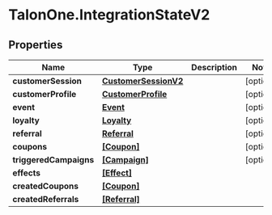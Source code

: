 # TalonOne.IntegrationStateV2

## Properties
Name | Type | Description | Notes
------------ | ------------- | ------------- | -------------
**customerSession** | [**CustomerSessionV2**](CustomerSessionV2.md) |  | [optional] 
**customerProfile** | [**CustomerProfile**](CustomerProfile.md) |  | [optional] 
**event** | [**Event**](Event.md) |  | [optional] 
**loyalty** | [**Loyalty**](Loyalty.md) |  | [optional] 
**referral** | [**Referral**](Referral.md) |  | [optional] 
**coupons** | [**[Coupon]**](Coupon.md) |  | [optional] 
**triggeredCampaigns** | [**[Campaign]**](Campaign.md) |  | [optional] 
**effects** | [**[Effect]**](Effect.md) |  | 
**createdCoupons** | [**[Coupon]**](Coupon.md) |  | 
**createdReferrals** | [**[Referral]**](Referral.md) |  | 


